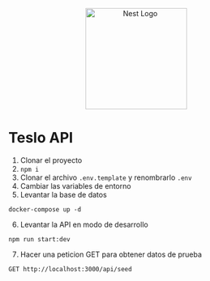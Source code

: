 <p align="center">
  <a href="http://nestjs.com/" target="blank"><img src="https://nestjs.com/img/logo-small.svg" width="200" alt="Nest Logo" /></a>
</p>

# Teslo API
1. Clonar el proyecto
2. ```npm i```
3. Clonar el archivo ```.env.template``` y renombrarlo ```.env```
4. Cambiar las variables de entorno
5. Levantar la base de datos
```
docker-compose up -d
```
6. Levantar la API en modo de desarrollo
```
npm run start:dev
```
7. Hacer una peticion GET para obtener datos de prueba
```
GET http://localhost:3000/api/seed
```
